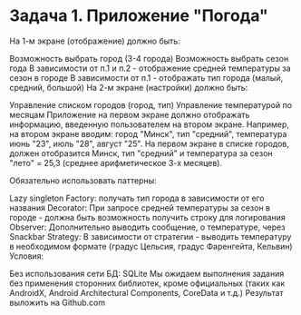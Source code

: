 # Задача 1. Приложение "Погода"
На 1-м экране (отображение) должно быть:

Возможность выбрать город (3-4 города)
Возможность выбрать сезон года
В зависимости от п.1 и п.2 - отображение средней температуры за сезон в городе
В зависимости от п.1 - отображать тип города (малый, средний, большой)
На 2-м экране (настройки) должно быть:

Управление списком городов (город, тип)
Управление температурой по месяцам
Приложение на первом экране должно отображать информацию, введенную пользователем на втором экране. Например, на втором экране вводим: город "Минск", тип "средний", температура июнь "23", июль "28", август "25". На первом экране в списке городов, должен отобразится Минск, тип "средний" и температура за сезон "лето" = 25,3 (среднее арифметическое 3-х месяцев).

Обязательно использовать паттерны:

Lazy singleton
Factory: получать тип города в зависимости от его названия
Decorator: При запросе средней температуры за сезон в городе - должна быть возможность получить строку для логирования
Observer: Дополнительно выводить сообщение, о температуре, через Snackbar
Strategy: В зависимости от стратегии - выводить температуру в необходимом формате (градус Цельсия, градус Фаренгейта, Кельвин)
Условия:

Без использования сети
БД: SQLite
Мы ожидаем выполнения задания без применения сторонних библиотек, кроме официальных (таких как AndroidX, Android Architectural Components, CoreData и т.д.)
Результат выложить на Github.com
